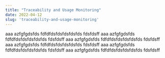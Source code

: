 ```yaml
---
title: "Traceability and Usage Monitoring"
date: 2022-04-12
slug: 'traceability-and-usage-monitoring'
---
```


aaa
azfgfgdsfds
fdfdfdsfdsfdsfdsfds
fdsfdsff
aaa
azfgfgdsfds
fdfdfdsfdsfdsfdsfds
fdsfdsff
aaa
azfgfgdsfds
fdfdfdsfdsfdsfdsfds
fdsfdsff
aaa
azfgfgdsfds
fdfdfdsfdsfdsfdsfds
fdsfdsff
aaa
azfgfgdsfds
fdfdfdsfdsfdsfdsfds
fdsfdsff
aaa
azfgfgdsfds
fdfdfdsfdsfdsfdsfds
fdsfdsff
